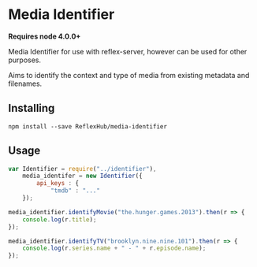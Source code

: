 # Media Identifier

**Requires node 4.0.0+**

Media Identifier for use with reflex-server, however can be used for other purposes.

Aims to identify the context and type of media from existing metadata and filenames.

## Installing

`npm install --save ReflexHub/media-identifier`

## Usage

```js
var Identifier = require("../identifier"),
	media_identifer = new Identifier({
		api_keys : {
			"tmdb" : "..."
	});

media_identifier.identifyMovie("the.hunger.games.2013").then(r => {
	console.log(r.title);
});

media_identifier.identifyTV("brooklyn.nine.nine.101").then(r => {
	console.log(r.series.name + " - " + r.episode.name);
});
```
